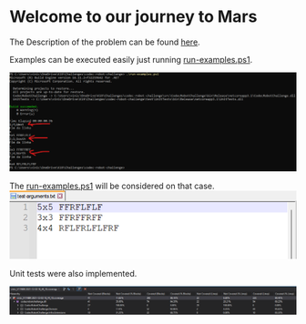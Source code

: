 # Welcome to our journey to Mars

The Description of the problem can be found [here](Description.pdf). 

Examples can be executed easily just running [run-examples.ps1](http://google.com). 

![image](docs/img/running-examples.png)

The  [run-examples.ps1](http://google.com) will be considered on that case.
![image](docs/img/running-examples-arguments.png)

Unit tests were also implemented. 

![image](docs/img/unit-tests.png)
